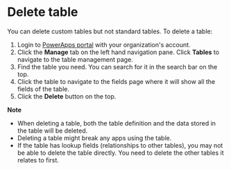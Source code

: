 <properties
	pageTitle="Delete table and clear data | Microsoft PowerApps"
	description="Delete a table from PowerApps data platform and clear all data"
	services="powerapps"
	documentationCenter="na"
	authors="guangyang"
	manager="erikre"
	editor=""
	tags=""/>

<tags
   ms.service="powerapps"
   ms.devlang="na"
   ms.topic="article"
   ms.tgt_pltfrm="na"
   ms.workload="na"
   ms.date="04/19/2016"
   ms.author="guayan"/>

# Delete table

You can delete custom tables but not standard tables. To delete a table:

1. Login to [PowerApps portal]() with your organization's account.
2. Click the **Manage** tab on the left hand navigation pane. Click **Tables** to navigate to the table management page.
3. Find the table you need. You can search for it in the search bar on the top.
4. Click the table to navigate to the fields page where it will show all the fields of the table.
5. Click the **Delete** button on the top.

**Note**

* When deleting a table, both the table definition and the data stored in the table will be deleted.
* Deleting a table might break any apps using the table.
* If the table has lookup fields (relationships to other tables), you may not be able to delete the table directly. You need to delete the other tables it relates to first.
